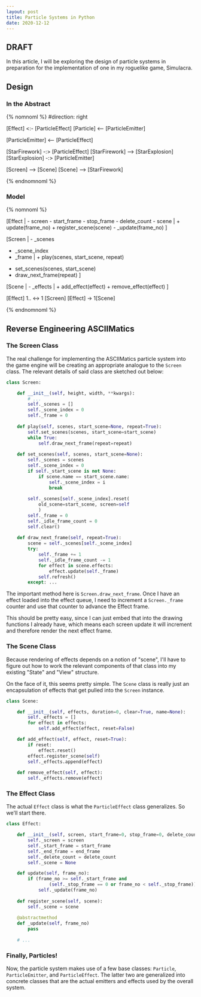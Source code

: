 ```yaml
---
layout: post
title: Particle Systems in Python
date: 2020-12-12
---
```


## DRAFT

In this article, I will be exploring the design of particle systems in preparation for the implementation of one in my roguelike game, Simulacra.

## Design

### In the Abstract

{% nomnoml %}
#direction: right

[Effect] <:- [ParticleEffect]
[Particle] <-- [ParticleEmitter]

[ParticleEmitter] <-- [ParticleEffect]

[StarFirework] -:> [ParticleEffect]
[StarFirework] --> [StarExplosion]
[StarExplosion] -:> [ParticleEmitter]

[Screen] --> [Scene]
[Scene] --> [StarFirework]

{% endnomnoml %}

### Model

{% nomnoml %}

[Effect
|	- screen
	- start_frame
	- stop_frame
	- delete_count
	- scene
|   + update(frame_no)
	+ register_scene(scene)
	- _update(frame_no)
]

[Screen
| - _scenes
  - _scene_index
  - _frame
| + play(scenes, start_scene, repeat)
  + set_scenes(scenes, start_scene)
  + draw_next_frame(repeat)
]

[Scene 
|	- _effects
|   + add_effect(effect)
	+ remove_effect(effect)
]


[Effect] 1.. <-> 1 [Screen]
[Effect] -> 1[Scene]

{% endnomnoml %}

## Reverse Engineering ASCIIMatics

### The Screen Class

The real challenge for implementing the ASCIIMatics particle system into the game engine will be creating an appropriate analogue to the `Screen` class. The relevant details of said class are sketched out below:

```python
class Screen:

    def __init__(self, height, width, **kwargs):
        # ...
        self._scenes = []
        self._scene_index = 0
        self._frame = 0
	
    def play(self, scenes, start_scene=None, repeat=True):
        self.set_scenes(scenes, start_scene=start_scene)
        while True:
            self.draw_next_frame(repeat=repeat)
		
    def set_scenes(self, scenes, start_scene=None):
        self._scenes = scenes
        self._scene_index = 0
        if self._start_scene is not None:
            if scene.name == start_scene.name:
                self._scene_index = i
                break
		
        self._scenes[self._scene_index].reset(
            old_scene=start_scene, screen=self
            )
        self._frame = 0
        self._idle_frame_count = 0
        self.clear()
		
    def draw_next_frame(self, repeat=True):
        scene = self._scenes[self._scene_index]
        try:
            self._frame += 1
            self._idle_frame_count -= 1
            for effect in scene.effects:
                effect.update(self._frame)
            self.refresh()
        except: ...

```

The important method here is `Screen.draw_next_frame`. Once I have an effect loaded into the effect queue, I need to increment a `Screen._frame` counter and use that counter to advance the Effect frame.

This should be pretty easy, since I can just embed that into the drawing functions I already have, which means each screen update it will increment and therefore render the next effect frame.

### The Scene Class

Because rendering of effects depends on a notion of "scene", I'll have to figure out how to work the relevant components of that class into my existing "State" and "View" structure.

On the face of it, this seems pretty simple. The `Scene` class is really just an encapsulation of effects that get pulled into the `Screen` instance.

```python
class Scene:

    def __init__(self, effects, duration=0, clear=True, name=None):
        self._effects = []
        for effect in effects:
            self.add_effect(effect, reset=False)

    def add_effect(self, effect, reset=True):
        if reset:
            effect.reset()
        effect.register_scene(self)
        self._effects.append(effect)
	
    def remove_effect(self, effect):
        self._effects.remove(effect)
```

### The Effect Class

The actual `Effect` class is what the `ParticleEffect` class generalizes. So we'll start there.

```python
class Effect:

    def __init__(self, screen, start_frame=0, stop_frame=0, delete_count=None):
        self._screen = screen
        self._start_frame = start_frame
        self._end_frame = end_frame
        self._delete_count = delete_count
        self._scene = None

    def update(self, frame_no):
        if (frame_no >= self._start_frame and 
                (self._stop_frame == 0 or frame_no < self._stop_frame)):
            self._update(frame_no)
	
    def register_scene(self, scene):
        self._scene = scene
	
    @abstractmethod
    def _update(self, frame_no)
        pass
	
    # ...
```

### Finally, Particles!

Now, the particle system makes use of a few base classes: `Particle`, `ParticleEmitter`, and `ParticleEffect`. The latter two are generalized into concrete classes that are the actual emitters and effects used by the overall system.

